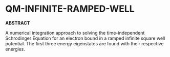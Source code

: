 # QM-INFINITE-RAMPED-WELL
**ABSTRACT**

A numerical integration approach to solving the time-independent Schrodinger Equation for an electron bound in a ramped infinite square well potential. The first three energy eigenstates are found with their respective energies.
